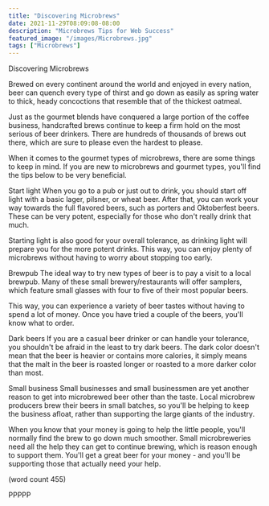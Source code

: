 ```yaml
---
title: "Discovering Microbrews"
date: 2021-11-29T08:09:08-08:00
description: "Microbrews Tips for Web Success"
featured_image: "/images/Microbrews.jpg"
tags: ["Microbrews"]
---
```


Discovering Microbrews

Brewed on every continent around the world and
enjoyed in every nation, beer can quench every type
of thirst and go down as easily as spring water
to thick, heady concoctions that resemble that of
the thickest oatmeal.

Just as the gourmet blends have conquered a large
portion of the coffee business, handcrafted brews
continue to keep a firm hold on the most serious
of beer drinkers.  There are hundreds of thousands
of brews out there, which are sure to please even
the hardest to please.

When it comes to the gourmet types of microbrews,
there are some things to keep in mind.  If you
are new to microbrews and gourmet types, you'll
find the tips below to be very beneficial.

Start light
When you go to a pub or just out to drink, you
should start off light with a basic lager, pilsner,
or wheat beer.  After that, you can work your way
towards the full flavored beers, such as porters
and Oktoberfest beers.  These can be very potent,
especially for those who don't really drink that
much.

Starting light is also good for your overall 
tolerance, as drinking light will prepare you for
the more potent drinks.  This way, you can enjoy
plenty of microbrews without having to worry 
about stopping too early.

Brewpub
The ideal way to try new types of beer is to pay
a visit to a local brewpub.  Many of these small
brewery/restaurants will offer samplers, which
feature small glasses with four to five of their
most popular beers.  

This way, you can experience a variety of beer
tastes without having to spend a lot of money.
Once you have tried a couple of the beers, you'll
know what to order.  

Dark beers
If you are a casual beer drinker or can handle 
your tolerance, you shouldn't be afraid in the
least to try dark beers.  The dark color doesn't
mean that the beer is heavier or contains more
calories, it simply means that the malt in the
beer is roasted longer or roasted to a more darker
color than most.

Small business
Small businesses and small businessmen are yet
another reason to get into microbrewed beer other
than the taste.  Local microbrew producers brew
their beers in small batches, so you'll be helping
to keep the business afloat, rather than supporting
the large giants of the industry.

When you know that your money is going to help the
little people, you'll normally find the brew to go
down much smoother.  Small microbreweries need 
all the help they can get to continue brewing, 
which is reason enough to support them.  You'll get
a great beer for your money - and you'll be 
supporting those that actually need your help.

(word count 455)

PPPPP
